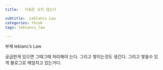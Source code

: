 ```yaml
---
title:   다음은 오지 않는다

subtitle:  Leblancs Law
categories: think 
tags: leblancs_law
 
---
```


  
부제 leblanc’s Law  
  
궁금한게 있으면 그때그때 처리해야 는다. 그리고 쌓이는것도 생긴다. 그리고 쌓을수 있게 블로그로 헤엄치고 있는거다.  
